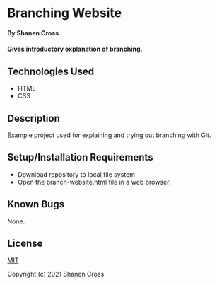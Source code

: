 # Branching Website

#### By Shanen Cross

#### Gives introductory explanation of branching.

## Technologies Used

* HTML
* CSS

## Description

Example project used for explaining and trying out branching with Git.

## Setup/Installation Requirements

* Download repository to local file system
* Open the branch-website.html file in a web browser.

## Known Bugs

None.

## License

[MIT](https://choosealicense.com/licenses/mit/)

Copyright (c) 2021 Shanen Cross